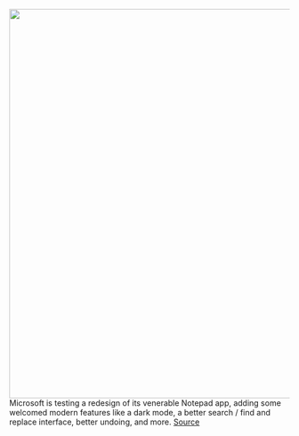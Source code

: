 <img src='https://cdn.vox-cdn.com/thumbor/wL5vpJkbpc0Ucm7avuz7zUT09CY=/0x0:2053x946/1200x800/filters:focal(248x353:576x681)/cdn.vox-cdn.com/uploads/chorus_image/image/70242235/NotepadDarkFindReplace.0.png' width='700px' /><br/>
Microsoft is testing a redesign of its venerable Notepad app, adding some welcomed modern features like a dark mode, a better search / find and replace interface, better undoing, and more.
<a href='https://www.theverge.com/2021/12/7/22822651/microsoft-windows-11-notepad-redesign-find-replace-insider'> Source <a/>